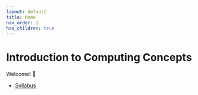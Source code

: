 ```yaml
---
layout: default
title: Home
nav_order: 1
has_children: true
---
```


# Introduction to Computing Concepts

Welcome! 🎉

- [Syllabus](syllabus.md)



